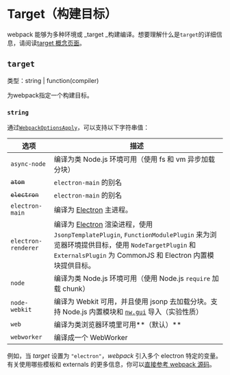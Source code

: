 # Target（构建目标）

webpack 能够为多种环境或 _target _构建编译。想要理解什么是`target`的详细信息，请阅读[target 概念页面](https://doc.webpack-china.org/concepts/targets)。

## `target`

类型：string \| function\(compiler\)

为webpack指定一个构建目标。

### `string`

通过[`WebpackOptionsApply`](https://github.com/webpack/webpack/blob/master/lib/WebpackOptionsApply.js)，可以支持以下字符串值：

选项                | 描述
--------------------- | -----------------------
`async-node`          | 编译为类 Node.js 环境可用（使用 fs 和 vm 异步加载分块）
~~`atom`~~            | `electron-main` 的别名
~~`electron`~~        | `electron-main` 的别名
`electron-main`       | 编译为 [Electron](http://electron.atom.io/) 主进程。
`electron-renderer`   | 编译为 [Electron](http://electron.atom.io/) 渲染进程，使用 `JsonpTemplatePlugin`, `FunctionModulePlugin` 来为浏览器环境提供目标，使用 `NodeTargetPlugin` 和 `ExternalsPlugin` 为 CommonJS 和 Electron 内置模块提供目标。
`node`                | 编译为类 Node.js 环境可用（使用 Node.js `require` 加载 chunk）
`node-webkit`         | 编译为 Webkit 可用，并且使用 jsonp 去加载分块。支持 Node.js 内置模块和 [`nw.gui`](http://docs.nwjs.io/en/latest/) 导入（实验性质）
`web`                 | 编译为类浏览器环境里可用**（默认）**
`webworker`           | 编译成一个 WebWorker

例如，当 _target_ 设置为 `"electron"`，*webpack* 引入多个 electron 特定的变量。有关使用哪些模板和 externals 的更多信息，你可以[直接参考 webpack 源码](https://github.com/webpack/webpack/blob/master/lib/WebpackOptionsApply.js#L70-L185)。

